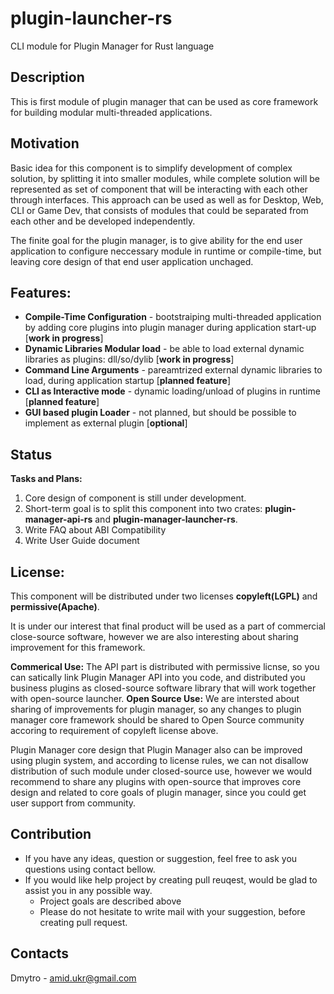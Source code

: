 # plugin-launcher-rs
CLI module for Plugin Manager for Rust language

## Description
This is first module of plugin manager that can be used as core framework for building modular multi-threaded applications.

## Motivation
Basic idea for this component is to simplify development of complex solution, by splitting it into smaller modules, while complete solution will be represented as set of component that will be interacting with each other through interfaces. This approach can be used as well as for Desktop, Web, CLI or Game Dev, that consists of modules that could be separated from each other and be developed independently. 

The finite goal for the plugin manager, is to give ability for the end user application to configure neccessary module in runtime or compile-time, but leaving core design of that end user application unchaged.

## Features:
- **Compile-Time Configuration** - bootstraiping multi-threaded application by adding core plugins into plugin manager during application start-up [**work in progress**]
- **Dynamic Libraries Modular load** - be able to load external dynamic libraries as plugins: dll/so/dylib [**work in progress**]
- **Command Line Arguments** - pareamtrized external dynamic libraries to load, during application startup [**planned feature**]
- **CLI as Interactive mode** - dynamic loading/unload of plugins in runtime [**planned feature**]
- **GUI based plugin Loader** - not planned, but should be possible to implement as external plugin [**optional**]

## Status
**Tasks and Plans:**
1. Core design of component is still under development.
2. Short-term goal is to split this component into two crates: **plugin-manager-api-rs** and **plugin-manager-launcher-rs**.
3. Write FAQ about ABI Compatibility
4. Write User Guide document

## License: 
This component will be distributed under two licenses **copyleft(LGPL)** and **permissive(Apache)**.

It is under our interest that final product will be used as a part of commercial close-source software, however we are also interesting about sharing improvement for this framework.

**Commerical Use:** The API part is distributed with permissive licnse, so you can satically link Plugin Manager API into you code, and distributed you business plugins as closed-source software library that will work together with open-source launcher.
**Open Source Use:** We are intersted about sharing of improvements for plugin manager, so any changes to plugin manager core framework should be shared to Open Source community accoring to requirement of copyleft license above.

Plugin Manager core design that Plugin Manager also can be improved using plugin system, and according to license rules, we can not disallow distribution of such module under closed-source use, however we would recommend to share any plugins with open-source that improves core design and related to core goals of plugin manager, since you could get user support from community.

## Contribution
- If you have any ideas, question or suggestion, feel free to ask you questions using contact bellow.
- If you would like help project by creating pull reuqest, would be glad to assist you in any possible way.
  - Project goals are described above
  - Please do not hesitate to write mail with your suggestion, before creating pull request.

## Contacts
Dmytro - amid.ukr@gmail.com
